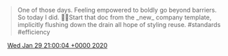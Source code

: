 > One of those days\. Feeling empowered to boldly go beyond barriers\. So today I did\. 💪🏻Start that doc from the \_new\_ company template, implicitly flushing down the drain all hope of styling reuse\. \#standards \#efficiency

<img src="../../media/tweet.ico" width="12" /> [Wed Jan 29 21:00:04 +0000 2020](https://twitter.com/DromerDenker/status/1222625481104805888)